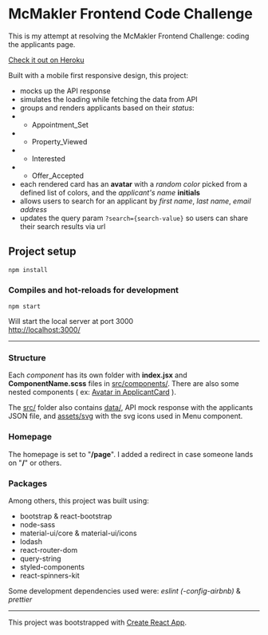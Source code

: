 # McMakler Frontend Code Challenge

This is my attempt at resolving the McMakler Frontend Challenge: coding the applicants page.

[Check it out on Heroku](https://react-applicants-page.herokuapp.com/page "CTRL/CMD + click to open in a new tab")

Built with a mobile first responsive design, this project:

- mocks up the API response
- simulates the loading while fetching the data from API
- groups and renders applicants based on their _status_:
- - Appointment_Set
- - Property_Viewed
- - Interested
- - Offer_Accepted
- each rendered card has an **avatar** with a _random color_ picked from a defined list of colors, and the _applicant's name_ **initials**
- allows users to search for an applicant by _first name_, _last name_, _email address_
- updates the query param `?search={search-value}` so users can share their search results via url

## Project setup

```
npm install
```

### Compiles and hot-reloads for development

```
npm start
```

Will start the local server at port 3000 \
[http://localhost:3000/](http://localhost:3000/)

---

### Structure

Each _component_ has its own folder with **index.jsx** and **ComponentName.scss** files in [src/components/](https://github.com/DariusPirvulescu/react-applicants/tree/master/src/components).
There are also some nested components ( ex: [Avatar in ApplicantCard](https://github.com/DariusPirvulescu/react-applicants/tree/master/src/components/ApplicantCard) ).

The [src/](https://github.com/DariusPirvulescu/react-applicants/tree/master/src) folder also contains [data/](https://github.com/DariusPirvulescu/react-applicants/tree/master/src/data), API mock response with the applicants JSON file, and [assets/svg](https://github.com/DariusPirvulescu/react-applicants/tree/master/src/assets/svg) with the svg icons used in Menu component.

### Homepage

The homepage is set to "**/page**". I added a redirect in case someone lands on "**/**" or others.

### Packages

Among others, this project was built using:

- bootstrap & react-bootstrap
- node-sass
- material-ui/core & material-ui/icons
- lodash
- react-router-dom
- query-string
- styled-components
- react-spinners-kit

Some development dependencies used were: _eslint (-config-airbnb)_ & _prettier_

---

This project was bootstrapped with [Create React App](https://github.com/facebook/create-react-app).
